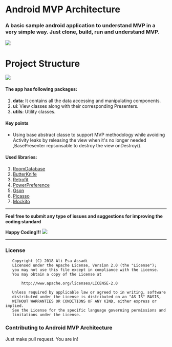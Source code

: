 # Android MVP Architecture

### A basic sample android application to understand MVP in a very simple way. Just clone, build, run and understand MVP.

![](https://i.imgur.com/VLyoGuk.png)


# Project Structure

![](https://i.imgur.com/lNMQMdx.png)

#### The app has following packages:
1. **data**: It contains all the data accessing and manipulating components.
2. **ui**: View classes along with their corresponding Presenters.
4. **utils**: Utility classes.

#### Key points
* Using base abstract classe to support MVP methodology while
  avoiding Activity leaks by releasing the view when it's no longer needed 
  ,BasePresenter repsonsable to destroy the view onDestroy().
  
#### Used libraries:
1. [RoomDatabase](https://developer.android.com/topic/libraries/architecture/room)
2. [ButterKnife](http://jakewharton.github.io/butterknife/)
3. [Retrofit](https://github.com/square/retrofit)
4. [PowerPreference](https://github.com/AliEsaAssadi/Android-Power-Preference)
5. [Gson](https://github.com/google/gson)
6. [Picasso](https://github.com/square/picasso)
7. [Mockito](https://github.com/mockito/mockito)

--------------------------------------------------------------------------------------------

**Feel free to submit any type of issues and suggestions for improving the coding standard**

**Happy Coding!!!** ![](https://i.imgur.com/rneCZCN.png)

--------------------------------------------------------------------------------------------

### License
```
   Copyright (C) 2018 Ali Esa Assadi
   Licensed under the Apache License, Version 2.0 (the "License");
   you may not use this file except in compliance with the License.
   You may obtain a copy of the License at

       http://www.apache.org/licenses/LICENSE-2.0

   Unless required by applicable law or agreed to in writing, software
   distributed under the License is distributed on an "AS IS" BASIS,
   WITHOUT WARRANTIES OR CONDITIONS OF ANY KIND, either express or implied.
   See the License for the specific language governing permissions and
   limitations under the License.
```

### Contributing to Android MVP Architecture
Just make pull request. You are in!
